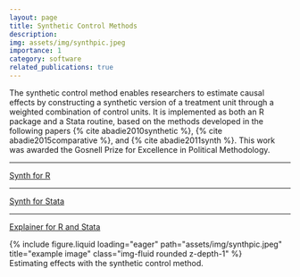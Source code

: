 ```yaml
---
layout: page
title: Synthetic Control Methods
description: 
img: assets/img/synthpic.jpeg
importance: 1
category: software
related_publications: true
---
```


The synthetic control method enables researchers to estimate causal effects by constructing a synthetic version of a treatment unit through a weighted combination of control units. It is implemented as both an R package and a Stata routine, based on the methods developed in the following papers {% cite abadie2010synthetic %}, {% cite abadie2015comparative %}, and {% cite abadie2011synth %}. This work was awarded the Gosnell Prize for Excellence in Political Methodology.


---
[Synth for R](https://cran.r-project.org/web/packages/Synth/index.html)

---

[Synth for Stata](https://ideas.repec.org/c/boc/bocode/s457334.html)

---
[Explainer for R and Stata](https://lost-stats.github.io/Model_Estimation/Research_Design/synthetic_control_method.html)


<div class="row">
    <div class="col-sm mt-3 mt-md-0">
        {% include figure.liquid loading="eager" path="assets/img/synthpic.jpeg" title="example image" class="img-fluid rounded z-depth-1" %}
    </div>
</div>
<div class="caption">
    Estimating effects with the synthetic control method.
</div>

